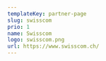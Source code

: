 ```yaml
---
templateKey: partner-page
slug: swisscom
prio: 1
name: Swisscom
logo: swisscom.png
url: https://www.swisscom.ch/
---
```

